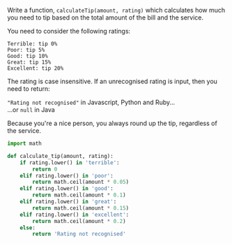 Write a function, ```calculateTip(amount, rating)``` which calculates how much you need to tip based on the total amount of the bill and the service.

You need to consider the following ratings:
```
Terrible: tip 0%
Poor: tip 5%
Good: tip 10%
Great: tip 15%
Excellent: tip 20%
```
The rating is case insensitive. If an unrecognised rating is input, then you need to return:

```"Rating not recognised"```   in Javascript, Python and Ruby...    
...or ```null``` in Java

Because you're a nice person, you always round up the tip, regardless of the service.
```python
import math

def calculate_tip(amount, rating):
    if rating.lower() in 'terrible':
        return 0
    elif rating.lower() in 'poor':
        return math.ceil(amount * 0.05)
    elif rating.lower() in 'good':
        return math.ceil(amount * 0.1)
    elif rating.lower() in 'great':
        return math.ceil(amount * 0.15)
    elif rating.lower() in 'excellent':
        return math.ceil(amount * 0.2)
    else:
        return 'Rating not recognised'
```
